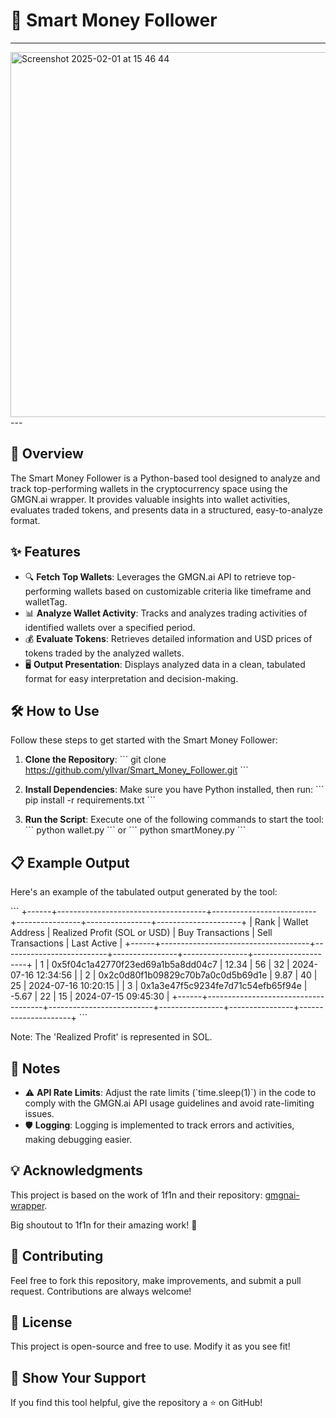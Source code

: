 # 🚀 Smart Money Follower
---
<img width="584" alt="Screenshot 2025-02-01 at 15 46 44" src="https://github.com/user-attachments/assets/728135f5-10d9-4ccf-9e2a-955638f9b73f" />
---

## 📖 Overview

The Smart Money Follower is a Python-based tool designed to analyze and track top-performing wallets in the cryptocurrency space using the GMGN.ai wrapper. It provides valuable insights into wallet activities, evaluates traded tokens, and presents data in a structured, easy-to-analyze format.

## ✨ Features

- 🔍 **Fetch Top Wallets**: Leverages the GMGN.ai API to retrieve top-performing wallets based on customizable criteria like timeframe and walletTag.
- 📊 **Analyze Wallet Activity**: Tracks and analyzes trading activities of identified wallets over a specified period.
- 💰 **Evaluate Tokens**: Retrieves detailed information and USD prices of tokens traded by the analyzed wallets.
- 🖥️ **Output Presentation**: Displays analyzed data in a clean, tabulated format for easy interpretation and decision-making.

## 🛠️ How to Use

Follow these steps to get started with the Smart Money Follower:

1. **Clone the Repository**:
   \`\`\`
   git clone https://github.com/yllvar/Smart_Money_Follower.git
   \`\`\`

2. **Install Dependencies**:
   Make sure you have Python installed, then run:
   \`\`\`
   pip install -r requirements.txt
   \`\`\`

3. **Run the Script**:
   Execute one of the following commands to start the tool:
   \`\`\`
   python wallet.py
   \`\`\`
   or
   \`\`\`
   python smartMoney.py
   \`\`\`

## 📋 Example Output

Here's an example of the tabulated output generated by the tool:

\`\`\`
+------+-------------------------------------+--------------------------+----------------+----------------+---------------------+
| Rank |           Wallet Address            | Realized Profit (SOL or USD) | Buy Transactions | Sell Transactions |     Last Active     |
+------+-------------------------------------+--------------------------+----------------+----------------+---------------------+
|  1   |     0x5f04c1a42770f23ed69a1b5a8dd04c7 |           12.34           |       56       |       32       | 2024-07-16 12:34:56 |
|  2   |     0x2c0d80f1b09829c70b7a0c0d5b69d1e |            9.87           |       40       |       25       | 2024-07-16 10:20:15 |
|  3   |     0x1a3e47f5c9234fe7d71c54efb65f94e |           -5.67           |       22       |       15       | 2024-07-15 09:45:30 |
+------+-------------------------------------+--------------------------+----------------+----------------+---------------------+
\`\`\`

Note: The 'Realized Profit' is represented in SOL.

## 📝 Notes

- ⚠️ **API Rate Limits**: Adjust the rate limits (\`time.sleep(1)\`) in the code to comply with the GMGN.ai API usage guidelines and avoid rate-limiting issues.
- 🛡️ **Logging**: Logging is implemented to track errors and activities, making debugging easier.

## 💡 Acknowledgments

This project is based on the work of 1f1n and their repository: [gmgnai-wrapper](https://github.com/1f1n/gmgnai-wrapper).

Big shoutout to 1f1n for their amazing work! 🙌

## 🤝 Contributing

Feel free to fork this repository, make improvements, and submit a pull request. Contributions are always welcome!

## 📜 License

This project is open-source and free to use. Modify it as you see fit!

## 🌟 Show Your Support

If you find this tool helpful, give the repository a ⭐ on GitHub!


